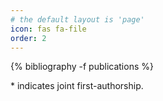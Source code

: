 ```yaml
---
# the default layout is 'page'
icon: fas fa-file
order: 2
---
```


<!-- > Add Markdown syntax content to file `_tabs/about.md`{: .filepath } and it will show up on this page.
{: .prompt-tip } -->

{% bibliography -f publications %}

\* indicates joint first-authorship.
